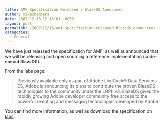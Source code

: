 ```yaml
---
title: AMF Specification Released / BlazeDS Announced
author: mikechambers
date: 2007-12-13 12:18:01 -0800
layout: post
permalink: /2007/12/13/amf-specification-released-blazeds-announced/
categories:
  - General
---
```



We have just released the specification for AMF, as well as announced that we will be releasing and open sourcing a reference implementation (code-named BlazeDS).

From the labs page:  
<!--more-->

> Previously available only as part of Adobe LiveCycle® Data Services ES, Adobe is announcing its plans to contribute the proven BlazeDS technologies to the community under the LGPL v3. BlazeDS gives the rapidly growing Adobe developer community free access to the powerful remoting and messaging technologies developed by Adobe.

You can find more information, as well as download the specification on [labs][1].

 [1]: http://labs.adobe.com/technologies/blazeds/